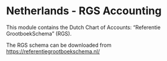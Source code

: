 Netherlands - RGS Accounting
============================

This module contains the Dutch Chart of Accounts: “Referentie GrootboekSchema” (RGS).

The RGS schema can be downloaded from https://referentiegrootboekschema.nl/
